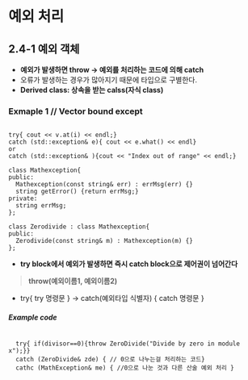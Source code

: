 예외 처리
===================
## 2.4-1 예외 객체
* **예외가 발생하면 throw -> 예외를 처리하는 코드에 의해 catch**
* 오류가 발생하는 경우가 많아지기 때문에 타입으로 구별한다.
* **Derived class: 상속을 받는 calss(자식 class)**
### Exmaple 1 // Vector bound except
<pre><code>
try{ cout << v.at(i) << endl;}
catch (std::exception& e){ cout << e.what() << endl}
or 
catch (std::exception& ){cout << "Index out of range" << endl;}

class Mathexception{
public:
  Mathexception(const string& err) : errMsg(err) {}
  string getError() {return errMsg;}
private:
  string errMsg;
};

class Zerodivide : class Mathexception{
public:
  Zerodivide(const string& m) : Mathexception(m) {}
};
</code></pre>
* **try block에서 예외가 발생하면 즉시 catch block으로 제어권이 넘어간다**
> **throw(예외이름1, 예외이름2)**
  * try{ try 명령문 } -> catch(예외타입  식별자) { catch 명령문 }
  ##### Example code
  <pre><code>
  try{ if(divisor==0){throw ZeroDivide("Divide by zero in module x");}}
  catch (ZeroDivide& zde) { // 0으로 나누는걸 처리하는 코드}
  cathc (MathException& me) { //0으로 나눈 것과 다른 산술 예외 처리 }
  </code></pre>
  
